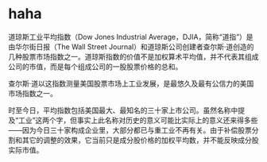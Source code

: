 # haha
道琼斯工业平均指数（Dow Jones Industrial Average，DJIA，简称“道指”）是由华尔街日报（The Wall Street Journal）和道琼斯公司创建者查尔斯·道创造的几种股票市场指数之一。道琼斯指数的价值不是加权算术平均值，并不代表其组成公司的市值，而是每个组成公司的一股股票价格的总和。

查尔斯·道以这指数测量美国股票市场上工业发展，是最悠久及最有公信力的美国市场指数之一。

时至今日，平均指数包括美国最大、最知名的三十家上市公司。虽然名称中提及“工业”这两个字，但事实上此名称对历史的意义可能比实际上的意义还来得多些——因为今日三十家构成企业里，大部分都已与重工业不再有关。由于补偿股票分割和其它的调整的效果，它当前只是成分股价格的加权平均数，并不能反映成分股实际市值。
